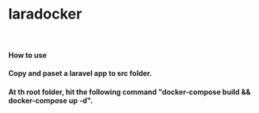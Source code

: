 # laradocker
<br>
<h4>How to use</h4>
<h4>Copy and paset a laravel app to src folder.</h4>
<h4>At th root folder, hit the following command "docker-compose build && docker-compose up -d".</h4>